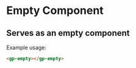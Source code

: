 # Empty Component

## Serves as an empty component

Example usage:

```html
<gp-empty></gp-empty>
```
